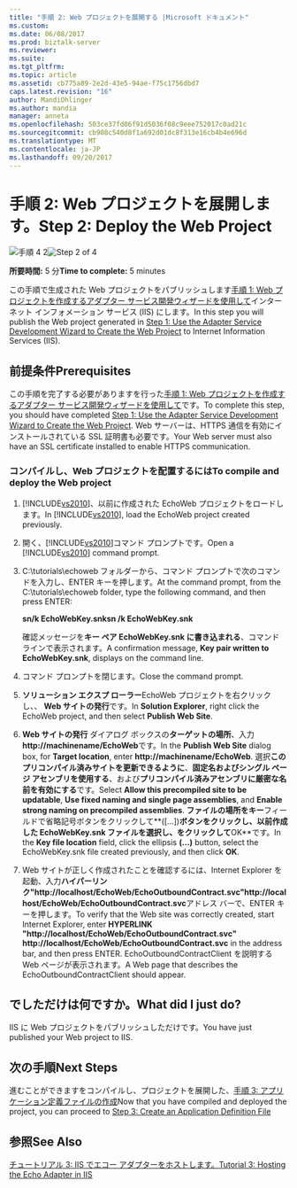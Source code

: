 ```yaml
---
title: "手順 2: Web プロジェクトを展開する |Microsoft ドキュメント"
ms.custom: 
ms.date: 06/08/2017
ms.prod: biztalk-server
ms.reviewer: 
ms.suite: 
ms.tgt_pltfrm: 
ms.topic: article
ms.assetid: cb775a89-2e2d-43e5-94ae-f75c1756dbd7
caps.latest.revision: "16"
author: MandiOhlinger
ms.author: mandia
manager: anneta
ms.openlocfilehash: 503ce37fd06f91d5036f08c9eee752017c0ad21c
ms.sourcegitcommit: cb908c540d8f1a692d01dc8f313e16cb4b4e696d
ms.translationtype: MT
ms.contentlocale: ja-JP
ms.lasthandoff: 09/20/2017
---
```

# <a name="step-2-deploy-the-web-project"></a><span data-ttu-id="c1414-102">手順 2: Web プロジェクトを展開します。</span><span class="sxs-lookup"><span data-stu-id="c1414-102">Step 2: Deploy the Web Project</span></span>
<span data-ttu-id="c1414-103">![手順 4 2](../../adapters-and-accelerators/adapter-oracle-ebs/media/step-2of4.gif "Step_2of4")</span><span class="sxs-lookup"><span data-stu-id="c1414-103">![Step 2 of 4](../../adapters-and-accelerators/adapter-oracle-ebs/media/step-2of4.gif "Step_2of4")</span></span>  
  
 <span data-ttu-id="c1414-104">**所要時間:** 5 分</span><span class="sxs-lookup"><span data-stu-id="c1414-104">**Time to complete:** 5 minutes</span></span>  
  
 <span data-ttu-id="c1414-105">この手順で生成された Web プロジェクトをパブリッシュします[手順 1: Web プロジェクトを作成するアダプター サービス開発ウィザードを使用して](../../adapters-and-accelerators/wcf-lob-adapter-sdk/step-1-use-the-adapter-service-development-wizard-to-create-the-web-project.md)インターネット インフォメーション サービス (IIS) にします。</span><span class="sxs-lookup"><span data-stu-id="c1414-105">In this step you will publish the Web project generated in [Step 1: Use the Adapter Service Development Wizard to Create the Web Project](../../adapters-and-accelerators/wcf-lob-adapter-sdk/step-1-use-the-adapter-service-development-wizard-to-create-the-web-project.md) to Internet Information Services (IIS).</span></span>  
  
## <a name="prerequisites"></a><span data-ttu-id="c1414-106">前提条件</span><span class="sxs-lookup"><span data-stu-id="c1414-106">Prerequisites</span></span>  
 <span data-ttu-id="c1414-107">この手順を完了する必要がありますを行った[手順 1: Web プロジェクトを作成するアダプター サービス開発ウィザードを使用して](../../adapters-and-accelerators/wcf-lob-adapter-sdk/step-1-use-the-adapter-service-development-wizard-to-create-the-web-project.md)です。</span><span class="sxs-lookup"><span data-stu-id="c1414-107">To complete this step, you should have completed [Step 1: Use the Adapter Service Development Wizard to Create the Web Project](../../adapters-and-accelerators/wcf-lob-adapter-sdk/step-1-use-the-adapter-service-development-wizard-to-create-the-web-project.md).</span></span> <span data-ttu-id="c1414-108">Web サーバーは、HTTPS 通信を有効にインストールされている SSL 証明書も必要です。</span><span class="sxs-lookup"><span data-stu-id="c1414-108">Your Web server must also have an SSL certificate installed to enable HTTPS communication.</span></span>  
  
### <a name="to-compile-and-deploy-the-web-project"></a><span data-ttu-id="c1414-109">コンパイルし、Web プロジェクトを配置するには</span><span class="sxs-lookup"><span data-stu-id="c1414-109">To compile and deploy the Web project</span></span>  
  
1.  <span data-ttu-id="c1414-110">[!INCLUDE[vs2010](../../includes/vs2010-md.md)]、以前に作成された EchoWeb プロジェクトをロードします。</span><span class="sxs-lookup"><span data-stu-id="c1414-110">In [!INCLUDE[vs2010](../../includes/vs2010-md.md)], load the EchoWeb project created previously.</span></span>  
  
2.  <span data-ttu-id="c1414-111">開く、[!INCLUDE[vs2010](../../includes/vs2010-md.md)]コマンド プロンプトです。</span><span class="sxs-lookup"><span data-stu-id="c1414-111">Open a [!INCLUDE[vs2010](../../includes/vs2010-md.md)] command prompt.</span></span>  
  
3.  <span data-ttu-id="c1414-112">C:\tutorials\echoweb フォルダーから、コマンド プロンプトで次のコマンドを入力し、ENTER キーを押します。</span><span class="sxs-lookup"><span data-stu-id="c1414-112">At the command prompt, from the C:\tutorials\echoweb folder, type the following command, and then press ENTER:</span></span>  
  
     <span data-ttu-id="c1414-113">**sn/k EchoWebKey.snk**</span><span class="sxs-lookup"><span data-stu-id="c1414-113">**sn /k EchoWebKey.snk**</span></span>  
  
     <span data-ttu-id="c1414-114">確認メッセージを**キー ペア EchoWebKey.snk に書き込まれる**、コマンド ラインで表示されます。</span><span class="sxs-lookup"><span data-stu-id="c1414-114">A confirmation message, **Key pair written to EchoWebKey.snk**, displays on the command line.</span></span>  
  
4.  <span data-ttu-id="c1414-115">コマンド プロンプトを閉じます。</span><span class="sxs-lookup"><span data-stu-id="c1414-115">Close the command prompt.</span></span>  
  
5.  <span data-ttu-id="c1414-116">**ソリューション エクスプ ローラー**EchoWeb プロジェクトを右クリックし、、 **Web サイトの発行**です。</span><span class="sxs-lookup"><span data-stu-id="c1414-116">In **Solution Explorer**, right click the EchoWeb project, and then select **Publish Web Site**.</span></span>  
  
6.  <span data-ttu-id="c1414-117">**Web サイトの発行** ダイアログ ボックスの**ターゲットの場所**、入力**http://machinename/EchoWeb**です。</span><span class="sxs-lookup"><span data-stu-id="c1414-117">In the **Publish Web Site** dialog box, for **Target location**, enter **http://machinename/EchoWeb**.</span></span> <span data-ttu-id="c1414-118">選択**このプリコンパイル済みサイトを更新できるように**、**固定名およびシングル ページ アセンブリを使用する**、および**プリコンパイル済みアセンブリに厳密な名前を有効にする**です。</span><span class="sxs-lookup"><span data-stu-id="c1414-118">Select **Allow this precompiled site to be updatable**, **Use fixed naming and single page assemblies**, and **Enable strong naming on precompiled assemblies**.</span></span> <span data-ttu-id="c1414-119">**ファイルの場所をキー**フィールドで省略記号ボタンをクリックして**([...])**ボタンをクリックし、以前作成した EchoWebKey.snk ファイルを選択し、をクリックして**OK**です。</span><span class="sxs-lookup"><span data-stu-id="c1414-119">In the **Key file location** field, click the ellipsis **(…)** button, select the EchoWebKey.snk file created previously, and then click **OK**.</span></span>  
  
7.  <span data-ttu-id="c1414-120">Web サイトが正しく作成されたことを確認するには、Internet Explorer を起動、入力**ハイパーリンク"http://localhost/EchoWeb/EchoOutboundContract.svc"http://localhost/EchoWeb/EchoOutboundContract.svc**アドレス バーで、ENTER キーを押します。</span><span class="sxs-lookup"><span data-stu-id="c1414-120">To verify that the Web site was correctly created, start Internet Explorer, enter  **HYPERLINK "http://localhost/EchoWeb/EchoOutboundContract.svc" http://localhost/EchoWeb/EchoOutboundContract.svc** in the address bar, and then press ENTER.</span></span> <span data-ttu-id="c1414-121">EchoOutboundContractClient を説明する Web ページが表示されます。</span><span class="sxs-lookup"><span data-stu-id="c1414-121">A Web page that describes the EchoOutboundContractClient should appear.</span></span>  
  
## <a name="what-did-i-just-do"></a><span data-ttu-id="c1414-122">でしただけは何ですか。</span><span class="sxs-lookup"><span data-stu-id="c1414-122">What did I just do?</span></span>  
 <span data-ttu-id="c1414-123">IIS に Web プロジェクトをパブリッシュしただけです。</span><span class="sxs-lookup"><span data-stu-id="c1414-123">You have just published your Web project to IIS.</span></span>  
  
## <a name="next-steps"></a><span data-ttu-id="c1414-124">次の手順</span><span class="sxs-lookup"><span data-stu-id="c1414-124">Next Steps</span></span>  
 <span data-ttu-id="c1414-125">進むことができますをコンパイルし、プロジェクトを展開した、[手順 3: アプリケーション定義ファイルの作成](../../adapters-and-accelerators/wcf-lob-adapter-sdk/step-3-create-an-application-definition-file.md)</span><span class="sxs-lookup"><span data-stu-id="c1414-125">Now that you have compiled and deployed the project, you can proceed to [Step 3: Create an Application Definition File](../../adapters-and-accelerators/wcf-lob-adapter-sdk/step-3-create-an-application-definition-file.md)</span></span>  
  
## <a name="see-also"></a><span data-ttu-id="c1414-126">参照</span><span class="sxs-lookup"><span data-stu-id="c1414-126">See Also</span></span>  
 [<span data-ttu-id="c1414-127">チュートリアル 3: IIS でエコー アダプターをホストします。</span><span class="sxs-lookup"><span data-stu-id="c1414-127">Tutorial 3: Hosting the Echo Adapter in IIS</span></span>](../../adapters-and-accelerators/wcf-lob-adapter-sdk/tutorial-3-hosting-the-echo-adapter-in-iis.md)